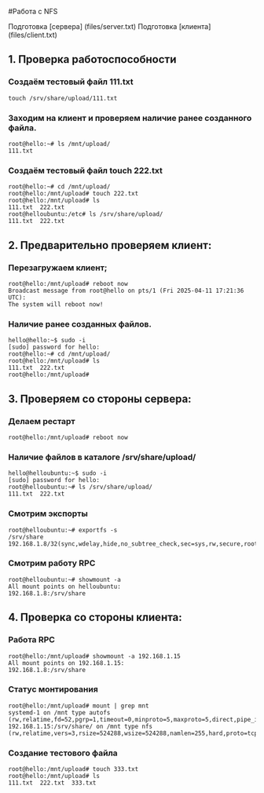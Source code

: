 #Работа с NFS 

Подготовка [сервера] (files/server.txt)
Подготовка [клиента] (files/client.txt)

## 1. Проверка работоспособности 
### Создаём тестовый файл 111.txt
```
touch /srv/share/upload/111.txt
```
### Заходим на клиент и проверяем наличие ранее созданного файла.
```
root@hello:~# ls /mnt/upload/
111.txt
```
### Создаём тестовый файл touch 222.txt 
```
root@hello:~# cd /mnt/upload/
root@hello:/mnt/upload# touch 222.txt
root@hello:/mnt/upload# ls
111.txt  222.txt
root@helloubuntu:/etc# ls /srv/share/upload/
111.txt  222.txt
```
## 2. Предварительно проверяем клиент: 
### Перезагружаем клиент;
```
root@hello:/mnt/upload# reboot now
Broadcast message from root@hello on pts/1 (Fri 2025-04-11 17:21:36 UTC):
The system will reboot now!
```
### Наличие ранее созданных файлов.
```
hello@hello:~$ sudo -i
[sudo] password for hello:
root@hello:~# cd /mnt/upload/
root@hello:/mnt/upload# ls
111.txt  222.txt
root@hello:/mnt/upload#
```
## 3. Проверяем со стороны сервера: 
### Делаем рестарт
```
root@hello:/mnt/upload# reboot now
```
### Наличие файлов в каталоге /srv/share/upload/
```
hello@helloubuntu:~$ sudo -i
[sudo] password for hello:
root@helloubuntu:~# ls /srv/share/upload/
111.txt  222.txt
```
### Смотрим экспорты
```
root@helloubuntu:~# exportfs -s
/srv/share  192.168.1.8/32(sync,wdelay,hide,no_subtree_check,sec=sys,rw,secure,root_squash,no_all_squash)
```
### Смотрим работу RPC
```
root@helloubuntu:~# showmount -a
All mount points on helloubuntu:
192.168.1.8:/srv/share
```
## 4. Проверка со стороны клиента:
### Работа RPC
```
root@hello:/mnt/upload# showmount -a 192.168.1.15
All mount points on 192.168.1.15:
192.168.1.8:/srv/share
```

### Статус монтирования
```
root@hello:/mnt/upload# mount | grep mnt
systemd-1 on /mnt type autofs (rw,relatime,fd=52,pgrp=1,timeout=0,minproto=5,maxproto=5,direct,pipe_ino=3508)
192.168.1.15:/srv/share/ on /mnt type nfs (rw,relatime,vers=3,rsize=524288,wsize=524288,namlen=255,hard,proto=tcp,timeo=600,retrans=2,sec=sys,mountaddr=192.168.1.15,mountvers=3,mountport=38643,mountproto=udp,local_lock=none,addr=192.168.1.15)
```
### Создание тестового файла
```
root@hello:/mnt/upload# touch 333.txt
root@hello:/mnt/upload# ls
111.txt  222.txt  333.txt
```
